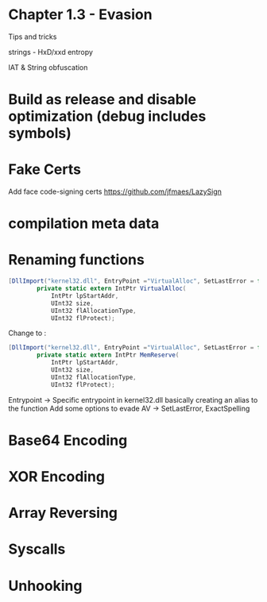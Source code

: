 # Chapter 1.3 - Evasion


Tips and tricks

strings - HxD/xxd
entropy

IAT & String obfuscation

# Build as release and disable optimization (debug includes symbols)

# Fake Certs
Add face code-signing certs
https://github.com/jfmaes/LazySign

# compilation meta data

# Renaming functions

```csharp
[DllImport("kernel32.dll", EntryPoint ="VirtualAlloc", SetLastError = false, ExactSpelling = true)]
        private static extern IntPtr VirtualAlloc(
            IntPtr lpStartAddr, 
            UInt32 size, 
            UInt32 flAllocationType, 
            UInt32 flProtect);
```

Change to : 
```csharp
[DllImport("kernel32.dll", EntryPoint ="VirtualAlloc", SetLastError = false, ExactSpelling = true)]
        private static extern IntPtr MemReserve(
            IntPtr lpStartAddr, 
            UInt32 size, 
            UInt32 flAllocationType, 
            UInt32 flProtect);
```
Entrypoint -> Specific entrypoint in kernel32.dll basically creating an alias to the function
Add some options to evade AV -> SetLastError, ExactSpelling

# Base64 Encoding

# XOR Encoding

# Array Reversing

# Syscalls

# Unhooking